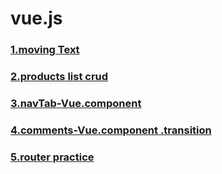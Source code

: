 # vue.js
<h3><a href="https://zodiacfly.github.io/vue.js/movingText/index">1.moving Text</a></h3>
<h3><a href="https://zodiacfly.github.io/vue.js/productsList/index">2.products list crud</a></h3>
<h3><a href="https://zodiacfly.github.io/vue.js/navTab/index">3.navTab-Vue.component</a></h3>
<h3><a href="https://zodiacfly.github.io/vue.js/comments/index">4.comments-Vue.component .transition</a></h3>
<h3><a href="https://zodiacfly.github.io/vue.js/router/index">5.router practice</a></h3>
